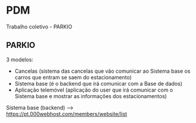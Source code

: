 # PDM
Trabalho coletivo - PARKIO

## PARKIO
3 modelos:
- Cancelas (sistema das cancelas que vão comunicar ao Sistema base os carros que entram se saem do estacionamento)
- Sistema base (é o backend que irá comunicar com a Base de dados) 
- Aplicação telemóvel (aplicação do user que irá comunicar com o Sistema base e mostrar as informações dos estacionamentos)

Sistema base (backend) --> https://pt.000webhost.com/members/website/list
